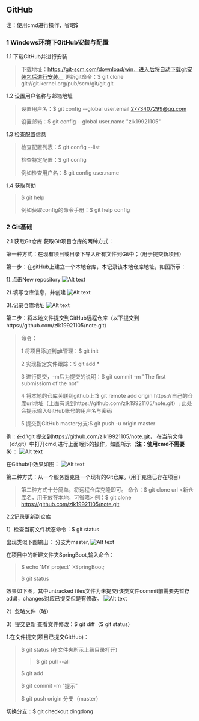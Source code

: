 ##   GitHub

注：使用cmd进行操作，省略$
### 1 Windows环境下GitHub安装与配置

1.1 下载GitHub并进行安装

  > 下载地址：https://git-scm.com/download/win，进入后将自动下载git安装包后进行安装。
  > 更新git命令：$ git clone git://git.kernel.org/pub/scm/git/git.git


1.2 设置用户名称与邮箱地址
 >设置用户名：$ git config --global user.email 2773407299@qq.com
 >
 > 设置邮箱：$ git config --global user.name "zlk19921105"
 

1.3 检查配置信息
 >检查配置列表：$ git config --list
 >
 >检查特定配置：$ git config <key>
 >
 >例如检查用户名：$ git config user.name

1.4 获取帮助
  >$ git help <verb> 
  >
  >例如获取config的命令手册：$ git help config
  
### 2 Git基础
2.1 获取Git仓库
获取Git项目仓库的两种方式：

第一种方式：在现有项目或目录下导入所有文件到Git中；（用于提交新项目）

第一步：在gitHub上建立一个本地仓库，本记录该本地仓库地址，如图所示：

1).点击New repository
![Alt text](./images/20180208001.png)

2).填写仓库信息，并创建
![Alt text](./images/20180208002.png)

3).记录仓库地址
![Alt text](./images/20180208003.png)

第二步：将本地文件提交到GitHub远程仓库（以下提交到https://github.com/zlk19921105/note.git）

>命令：
>
>1 将项目添加到git管理：$ git init 
>
>2 实现指定文件跟踪：$ git add *
>
>3 进行提交，-m后为提交的说明：$ git commit -m "The first submissiom of the not"
>
>4 将本地的仓库关联到github上:$ git remote add origin https://自己的仓库url地址（上面有说到https://github.com/zlk19921105/note.git）; 此处会提示输入GitHub账号的用户名与密码
>
>5 提交到GitHub master分支:$ git push -u origin master

例：在d:\git 提交到https://github.com/zlk19921105/note.git，
在当前文件（d:\git）中打开cmd,进行上面1到5的操作，如图所示（**注：使用cmd不需要$**）：
![Alt text](./images/20180208004.png)

在Github中效果如图：
![Alt text](./images/20180208005.png)



第二种方式：从一个服务器克隆一个现有的Git仓库。(用于克隆已存在项目)
>第二种方式十分简单，将远程仓库克隆即可。
>命令：$ git clone url <新仓库名，用于放在本地，可省略>
例：$ git clone https://github.com/zlk19921105/note.git

2.2记录更新到仓库

1）检查当前文件状态命令：$ git status

出现类似下图输出：
分支为master,
![Alt text](./images/20180208007.png)

在项目中的新建文件夹SpringBoot,输入命令：
>$ echo 'MY project' >SpringBoot;
>
>$ git status

效果如下图，其中untracked files文件为未提交(该类文件commit前需要先暂存add)，changes对应已提交但是有修改。
![Alt text](./images/20180208008.png)

2）忽略文件（略）

3）提交更新
  查看文件修改：$ git diff（$ git status）

1.在文件提交(项目已提交GitHub)：
>$ git status (在文件夹所示上级目录打开)
>
>>$ git pull --all
>
>$ git add <fileName>
>
>$ git commit -m "提示"
>
>$ git push origin 分支（master）
  



 切换分支：$ git checkout dingdong
